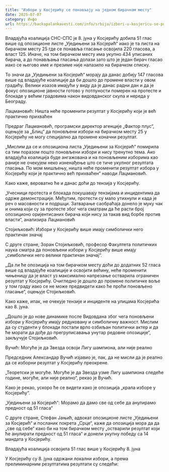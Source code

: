```yaml
---
title: "Избори у Косјерићу се понављају на једном бирачком месту"
date: 2025-07-07
category: Инфо
url: https://backapalankavesti.com/info/srbija/izbori-u-kosjericu-se-ponavljaju-na-jednom-birackom-mestu/
---
```


Владајућа коалиција СНС-СПС је 8. јуна у Косјерићу добила 51 глас више од опозиционе листе „Уједињени за Косјерић“ иако је та листа на бирачком месту 25 где се понавља гласање освојила 220 гласова, а власт 125. Иначе, на том бирачком месту има укупно 434 уписаних бирача, а до понављања гласања долази зато што је један бирач гласао иако се његово име и презиме није налазило на бирачком списку.

То значи да „Уједињени за Косјерић“ морају да данас добију 147 гласова више од владајуће коалиције да би дошло до промене власти у овом градићу. Велики изазов имајући у виду да је данас радни дан и да је фокус опозиционе јавности готово у потпуности померен на протесте и блокаде у већим градовима након видовданског скупа и нереда у Београду.

Лацмановић: Ништа неће променити резултат у Косјерићу који је већ практично прихваћен

Предраг Лацмановић, програмски директор агенције „Фактор плус“, оцењује за „Блиц“ да поновљени избори на бирачком месту 25 у Косјерићу не могу специјално да промене коначни резултат.

„Мислим да се и опозициона листа „Уједињени за Косјерић“ помирила са тим поразом пошто поновљени избори и нису тренутно тема. Ако владајућа коалиција буде ангажована и на поновљеним изборима као раније не очекујем неко изненађење што се тиче укупног резултата гласања. По мом мишљењу, ништа неће променити резултат избора у Косјерићу који је практично већ прихваћен“ наводи Лацмановић.

Како каже, вероватно ће и данас доћи до тензија у Косјерићу.

„Учесници протеста и блокада покушавају тензијама и инцидентима да одрже демонстрације. Међутим, протести су мало утихнули и када је реч о масовности и подршци. Затварање саобраћаја донело је муку чак и онима који су за протесте због чега сматрам да ће расти број опозиционо оријентисаних бирача који нису за такав вид борбе против власти“, анализира Лацмановић

Стојиљковић: Избори у Косјерићу више имају симболички него практичан значај

С друге стране, Зоран Стојиљковић, професор Факултета политичких наука сматра да поновљени избори у Косјерићу више имају „симболички него велики практичан значај“.

„Да ли ће опозиција на том бирачком месту доћи до додатних 52 гласа више од владајуће коалиције и освојити већину, неће променити чињеницу да је власт уз максимално напрезање остварила ограничен резултат у Косјерићу. Очигледно је дошло до промене политичке воље у том граду иако се не може предвидети како ће проћи поновљено гласање“, оцењује Стојиљковић.

Како каже, ипак, не очекује тензије и инциденте на улицама Косјерића као 8. јуна.

„Дошло је до нове динамике после Видовдана због чега поновљени избори у Косјерићу имају редуковану и симболичну важност. Мислим да су студенти у блокади постали врло озбиљан политички актер и да ће морати да дође до прегруписавања унутар редовне опозиције“, закључује Стојиљковић.

Вучић: Могуће је да Звезда освоји Лигу шампиона, али није реално

Председник Александар Вучић изјавио је, пак, да не мисли да је реално да се изборни резултат у Косјерићу преокрене.

„Теоретски је могуће. Могуће је да Звезда узме Лигу шампиона следеће године, могуће, али није реално“, рекао је Вучић.

Како је рекао, ускоро ће се видети како је опозиција „крала изборе у Косјерићу“.

„Уједињени за Косјерић“: Морамо да дамо све од себе да анулирамо предност од 51 гласа“

С друге стране, Стефан Јањић, адвокат опозиционе листе „Уједињени за Косјерић“ и посланик покрета „Срце“, каже да опозиција мора да да „све од себе“ како би на том бирачком месту „остварили резултат који ће анулирати предност од 51 гласа“ и донели укупну победу са 14 мандата у Косјерићу.

Владајућа коалиција освојила 51 глас више у Косјерићу 8. јуна

У Косјерићу су 8. јуна одржани локални избори, а према прелиминарним резултатима резултати су следећи:
